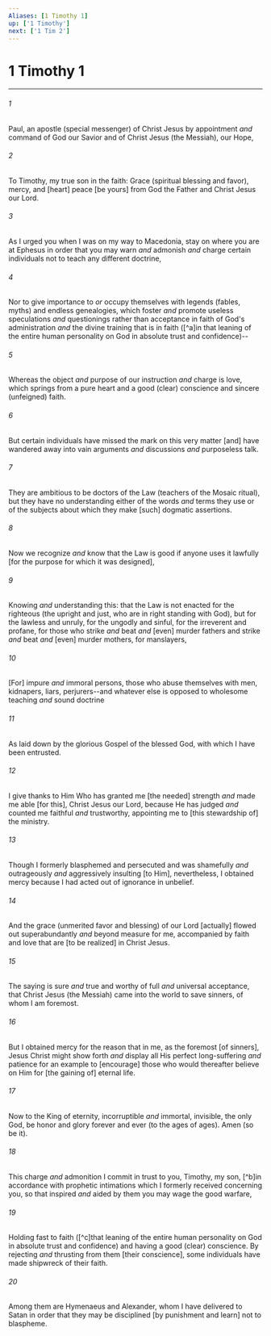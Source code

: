 ```yaml
---
Aliases: [1 Timothy 1]
up: ['1 Timothy']
next: ['1 Tim 2']
---
```

# 1 Timothy 1

***














###### 1 






Paul, an apostle (special messenger) of Christ Jesus by appointment _and_ command of God our Savior and of Christ Jesus (the Messiah), our Hope, 













###### 2 






To Timothy, my true son in the faith: Grace (spiritual blessing and favor), mercy, and [heart] peace [be yours] from God the Father and Christ Jesus our Lord. 













###### 3 






As I urged you when I was on my way to Macedonia, stay on where you are at Ephesus in order that you may warn _and_ admonish _and_ charge certain individuals not to teach any different doctrine, 













###### 4 






Nor to give importance to _or_ occupy themselves with legends (fables, myths) and endless genealogies, which foster _and_ promote useless speculations _and_ questionings rather than acceptance in faith of God's administration _and_ the divine training that is in faith ([^a]in that leaning of the entire human personality on God in absolute trust and confidence)-- 













###### 5 






Whereas the object _and_ purpose of our instruction _and_ charge is love, which springs from a pure heart and a good (clear) conscience and sincere (unfeigned) faith. 













###### 6 






But certain individuals have missed the mark on this very matter [and] have wandered away into vain arguments _and_ discussions _and_ purposeless talk. 













###### 7 






They are ambitious to be doctors of the Law (teachers of the Mosaic ritual), but they have no understanding either of the words _and_ terms they use or of the subjects about which they make [such] dogmatic assertions. 













###### 8 






Now we recognize _and_ know that the Law is good if anyone uses it lawfully [for the purpose for which it was designed], 













###### 9 






Knowing _and_ understanding this: that the Law is not enacted for the righteous (the upright and just, who are in right standing with God), but for the lawless and unruly, for the ungodly and sinful, for the irreverent and profane, for those who strike _and_ beat _and_ [even] murder fathers and strike _and_ beat _and_ [even] murder mothers, for manslayers, 













###### 10 






[For] impure _and_ immoral persons, those who abuse themselves with men, kidnapers, liars, perjurers--and whatever else is opposed to wholesome teaching _and_ sound doctrine 













###### 11 






As laid down by the glorious Gospel of the blessed God, with which I have been entrusted. 













###### 12 






I give thanks to Him Who has granted me [the needed] strength _and_ made me able [for this], Christ Jesus our Lord, because He has judged _and_ counted me faithful _and_ trustworthy, appointing me to [this stewardship of] the ministry. 













###### 13 






Though I formerly blasphemed and persecuted and was shamefully _and_ outrageously _and_ aggressively insulting [to Him], nevertheless, I obtained mercy because I had acted out of ignorance in unbelief. 













###### 14 






And the grace (unmerited favor and blessing) of our Lord [actually] flowed out superabundantly _and_ beyond measure for me, accompanied by faith and love that are [to be realized] in Christ Jesus. 













###### 15 






The saying is sure _and_ true and worthy of full _and_ universal acceptance, that Christ Jesus (the Messiah) came into the world to save sinners, of whom I am foremost. 













###### 16 






But I obtained mercy for the reason that in me, as the foremost [of sinners], Jesus Christ might show forth _and_ display all His perfect long-suffering _and_ patience for an example to [encourage] those who would thereafter believe on Him for [the gaining of] eternal life. 













###### 17 






Now to the King of eternity, incorruptible _and_ immortal, invisible, the only God, be honor and glory forever and ever (to the ages of ages). Amen (so be it). 













###### 18 






This charge _and_ admonition I commit in trust to you, Timothy, my son, [^b]in accordance with prophetic intimations which I formerly received concerning you, so that inspired _and_ aided by them you may wage the good warfare, 













###### 19 






Holding fast to faith ([^c]that leaning of the entire human personality on God in absolute trust and confidence) and having a good (clear) conscience. By rejecting _and_ thrusting from them [their conscience], some individuals have made shipwreck of their faith. 













###### 20 






Among them are Hymenaeus and Alexander, whom I have delivered to Satan in order that they may be disciplined [by punishment and learn] not to blaspheme.
